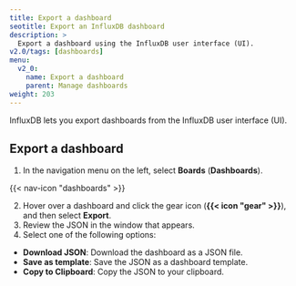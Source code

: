 ```yaml
---
title: Export a dashboard
seotitle: Export an InfluxDB dashboard
description: >
  Export a dashboard using the InfluxDB user interface (UI).
v2.0/tags: [dashboards]
menu:
  v2_0:
    name: Export a dashboard
    parent: Manage dashboards
weight: 203
---
```


InfluxDB lets you export dashboards from the InfluxDB user interface (UI).

## Export a dashboard

1. In the navigation menu on the left, select **Boards** (**Dashboards**).

  {{< nav-icon "dashboards" >}}

2. Hover over a dashboard and click the gear icon (**{{< icon "gear" >}}**),
   and then select **Export**.
3. Review the JSON in the window that appears.
4. Select one of the following options:
  * **Download JSON**: Download the dashboard as a JSON file.
  * **Save as template**: Save the JSON as a dashboard template.
  * **Copy to Clipboard**: Copy the JSON to your clipboard.
